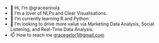 - 👋 Hi, I’m @gracearinola
- 👀 I’m a lover of NLPs and Clear Visualisations.
- 🌱 I’m currently learning R and Python
- 💞️ I’m looking to drive more value via Marketing Data Analysis, Social Listening, and Real-Time Data Analysis.
- 📫 How to reach me gracegelor1@gmail.com

<!---
Gracearinola/Gracearinola is a ✨ special ✨ repository because its `README.md` (this file) appears on your GitHub profile.
You can click the Preview link to take a look at your changes.
--->
